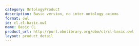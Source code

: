 ```yaml
---
category: OntologyProduct
description: Basic version, no inter-ontology axioms
format: owl
id: cl.cl-basic.owl
name: Basic CL
product_url: http://purl.obolibrary.org/obo/cl/cl-basic.owl
layout: product_detail
---
```


